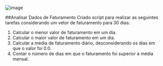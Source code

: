 ![image](https://github.com/user-attachments/assets/64bde2fd-d959-4565-9ce5-b148fe37c1ba)

##Analisar Dados de Faturamento
Criado script para realizar as seguintes tarefas considerando um vetor de faturamento para 30 dias:
1. Calcular o menor valor de faturamento em um dia.
2. Calcular o maior valor de faturamento em um dia.
3. Calcular a média de faturamento diário, desconsiderando os dias em que o valor foi 0.0.
4. Contar o número de dias em que o faturamento foi superior à média mensal.




